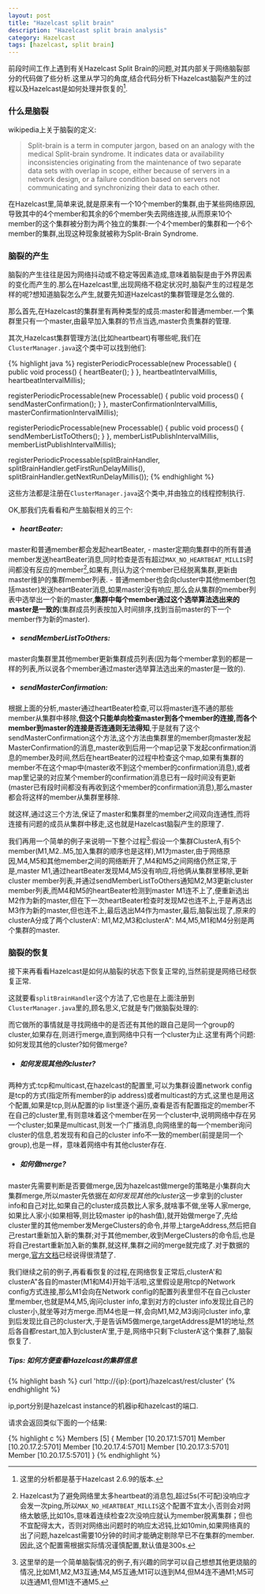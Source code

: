 ```yaml
---
layout: post
title: "Hazelcast split brain"
description: "Hazelcast split brain analysis"
category: Hazelcast
tags: [hazelcast, split brain]
---
```


前段时间工作上遇到有关Hazelcast Split Brain的问题,对其内部关于网络脑裂部分的代码做了些分析.这里从学习的角度,结合代码分析下Hazelcast脑裂产生的过程以及Hazelcast是如何处理并恢复的[^1].

[^1]: 这里的分析都是基于Hazelcast 2.6.9的版本.

### 什么是脑裂 ###
wikipedia上关于脑裂的定义:

> Split-brain is a term in computer jargon, based on an analogy with the medical Split-brain syndrome. It indicates data or availability inconsistencies originating from the maintenance of two separate data sets with overlap in scope, either because of servers in a network design, or a failure condition based on servers not communicating and synchronizing their data to each other.

在Hazelcast里,简单来说,就是原来有一个10个member的集群,由于某些网络原因,导致其中的4个member和其余的6个member失去网络连接,从而原来10个member的这个集群被分割为两个独立的集群:一个4个member的集群和一个6个member的集群,出现这种现象就被称为Split-Brain Syndrome.

### 脑裂的产生 ###
脑裂的产生往往是因为网络抖动或不稳定等因素造成,意味着脑裂是由于外界因素的变化而产生的.那么在Hazelcast里,出现网络不稳定状况时,脑裂产生的过程是怎样的呢?想知道脑裂怎么产生,就要先知道Hazelcast的集群管理是怎么做的.

那么首先,在Hazelcast的集群里有两种类型的成员:master和普通member.一个集群里只有一个master,由最早加入集群的节点当选,master负责集群的管理.

其次,Hazelcast集群管理方法(比如heartbeart)有哪些呢,我们在```ClusterManager.java```这个类中可以找到他们:

{% highlight java %}
registerPeriodicProcessable(new Processable() {
    public void process() {
        heartBeater();
    }
}, heartbeatIntervalMillis, heartbeatIntervalMillis);

registerPeriodicProcessable(new Processable() {
    public void process() {
        sendMasterConfirmation();
    }
}, masterConfirmationIntervalMillis, masterConfirmationIntervalMillis);

registerPeriodicProcessable(new Processable() {
    public void process() {
        sendMemberListToOthers();
    }
}, memberListPublishIntervalMillis, memberListPublishIntervalMillis);

registerPeriodicProcessable(splitBrainHandler,
    splitBrainHandler.getFirstRunDelayMillis(), splitBrainHandler.getNextRunDelayMillis());
{% endhighlight %}

这些方法都是注册在```ClusterManager.java```这个类中,并由独立的线程控制执行.

OK,那我们先看看和产生脑裂相关的三个: 

- ##### heartBeater: ##### 
master和普通member都会发起heartBeater,
    - master定期向集群中的所有普通member发送heartBeater消息,同时检查是否有超过```MAX_NO_HEARTBEAT_MILLIS```时间都没有反应的member[^2],如果有,则认为这个member已经脱离集群,更新由master维护的集群member列表.
    - 普通member也会向cluster中其他member(包括master)发送heartBeater消息,如果master没有响应,那么会从集群的member列表中选举出一个新的master,**集群中每个member通过这个选举算法选出来的master是一致的**(集群成员列表按加入时间排序,找到当前master的下一个member作为新的master).

[^2]: Hazelcast为了避免网络里太多heartbeat的消息包,超过5s(不可配)没响应才会发一次ping,所以```MAX_NO_HEARTBEAT_MILLIS```这个配置不宜太小,否则会对网络太敏感,比如10s,意味着连续检查2次没响应就认为member脱离集群；但也不宜配得太大，否则对网络出问题时的响应太迟钝,比如10min,如果网络真的出了问题,hazelcast需要10分钟的时间才能确定剔除早已不在集群的member.因此,这个配置需根据实际情况谨慎配置,默认值是300s.

- ##### sendMemberListToOthers: #####
master向集群里其他member更新集群成员列表(因为每个member拿到的都是一样的列表,所以说各个member通过master选举算法选出来的master是一致的). 

- ##### sendMasterConfirmation: #####
根据上面的分析,master通过heartBeater检查,可以将master连不通的那些member从集群中移除,**但这个只能单向检查master到各个member的连接,而各个member到master的连接是否连通则无法得知**,于是就有了这个sendMasterConfirmation这个方法,这个方法由集群里的member向master发起MasterConfirmation的消息,master收到后用一个map记录下发起confirmation消息的member及时间,然后在heartBeater的过程中检查这个map,如果有集群的member不在这个map中(master收不到这个member的confirmation消息),或者map里记录的对应某个member的confirmation消息已有一段时间没有更新(master已有段时间都没有再收到这个member的confirmation消息),那么master都会将这样的member从集群里移除.

就这样,通过这三个方法,保证了master和集群里的member之间双向连通性,而将连接有问题的成员从集群中移走,这也就是Hazelcast脑裂产生的原理了.

我们再用一个简单的例子来说明一下整个过程[^3]:假设一个集群ClusterA,有5个member(M1,M2..M5,加入集群的顺序也是这样),M1为master,由于网络原因,M4,M5和其他member之间的网络断开了,M4和M5之间网络仍然正常,于是,master M1,通过heartBeater发现M4,M5没有响应,将他俩从集群里移除,更新cluster member列表,并通过sendMemberListToOthers通知M2,M3更新cluster member列表,而M4和M5的heartBeater检测到master M1连不上了,便重新选出M2作为新的master,但在下一次heartBeater检查时发现M2也连不上,于是再选出M3作为新的master,但也连不上,最后选出M4作为master,最后,脑裂出现了,原来的clusterA分成了两个clusterA': M1,M2,M3和clusterA": M4,M5,M1和M4分别是两个集群的master.

[^3]: 这里举的是一个简单脑裂情况的例子,有兴趣的同学可以自己想想其他更烧脑的情况,比如M1,M2,M3互通;M4,M5互通;M1可以连到M4,但M4连不通M1;M5可以连通M1,但M1连不通M5.

### 脑裂的恢复 ###
接下来再看看Hazelcast是如何从脑裂的状态下恢复正常的,当然前提是网络已经恢复正常.

这就要看```splitBrainHandler```这个方法了,它也是在上面注册到```ClusterManager.java```里的,顾名思义,它就是专门做脑裂处理的:

而它做所的事情就是寻找网络中的是否还有其他的跟自己是同一个group的cluster,如果存在,则进行merge,直到网络中只有一个cluster为止.这里有两个问题:如何发现其他的cluster?如何做merge?

- ##### 如何发现其他的cluster? #####
两种方式:tcp和multicast,在hazelcast的配置里,可以为集群设置network config是tcp的方式(指定所有member的ip address)或者multicast的方式,这里也是用这个配置,如果是tcp,则从配置的ip list里逐个遍历,查看是否有配置指定的member不在自己的cluster里,有则意味着这个member在另一个cluster中,说明网络中存在另一个cluster;如果是multicast,则发一个广播消息,向网络里的每一个member询问cluster的信息,若发现有和自己的cluster info不一致的member(前提是同一个group),也是一样，意味着网络中有其他cluster存在.

- ##### 如何做merge? #####
master先需要判断是否要做merge,因为hazelcast做merge的策略是小集群向大集群merge,所以master先依据在*如何发现其他的cluster*这一步拿到的cluster info和自己对比,如果自己的cluster成员数比人家多,就啥事不做,坐等人家merge,如果比人家小(如果相等,则比较master ip的hash值),就开始做merge了,先给cluster里的其他member发MergeClusters的命令,并带上targeAddress,然后把自己restart重新加入新的集群;对于其他member,收到MergeClusters的命令后,也是将自己restart重新加入新的集群,就这样,集群之间的merge就完成了.对于数据的merge,[官方文档](http://docs.hazelcast.org/docs/2.6/manual/html-single/#NetworkPartitioning)已经说得很清楚了.

我们继续之前的例子,再看看恢复的过程,在网络恢复正常后,clusterA'和clusterA"各自的master(M1和M4)开始干活啦,这里假设是用tcp的Network config方式连接,那么M1会向在Network config的配置列表里但不在自己cluster里member,也就是M4,M5,询问cluster info,拿到对方的cluster info发现比自己的cluster小,就坐等对方merge.而M4也是一样,会向M1,M2,M3询问cluster info,拿到后发现比自己的cluster大,于是告诉M5做merge,targetAddress是M1的地址,然后各自都restart,加入到clusterA'里,于是,网络中只剩下clusterA'这个集群了,脑裂恢复了.

##### Tips: 如何方便查看Hazelcast的集群信息 #####

{% highlight bash %}
curl 'http://{ip}:{port}/hazelcast/rest/cluster' 
{% endhighlight %}

ip,port分别是hazelcast instance的机器ip和hazelcast的端口.

请求会返回类似下面的一个结果:

{% highlight c %}
Members [5] {
    Member [10.20.17.1:5701]
    Member [10.20.17.2:5701]
    Member [10.20.17.4:5701]
    Member [10.20.17.3:5701]
    Member [10.20.17.5:5701]
 }
{% endhighlight %}